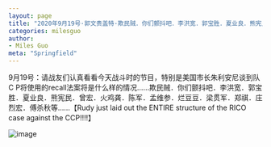 ```yaml
---
layout: page
title: "2020年9月19号·郭文贵盖特·欺民贼．你们颤抖吧．李洪宽．郭宝胜．夏业良．熊宪民．曾宏．火鸡龚．陈军．孟维参．烂豆豆．梁贯军．郑祺．庄烈宏．傅杀秋等……"
categories: milesguo
author:
- Miles Guo
meta: "Springfield"
---
```


9月19号：请战友们认真看看今天战斗时的节目，特别是美国市长朱利安尼谈到队C P将使用的recall法案将是什么样的情况……欺民贼．你们颤抖吧．李洪宽．郭宝胜．夏业良．熊宪民．曾宏．火鸡龚．陈军．孟维参．烂豆豆．梁贯军．郑祺．庄烈宏．傅杀秋等……【Rudy just laid out the ENTIRE structure of the RICO case against the CCP!!!!】 

![image](../../../../image/milesguo/2020_09_20_Miles_Guo_Getter_2.jpg)
